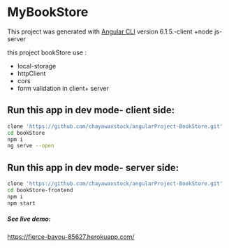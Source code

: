 # MyBookStore
This project was generated with [Angular CLI](https://github.com/angular/angular-cli) version 6.1.5.-client    +node js- server

this project bookStore use :
* local-storage
* httpClient
* cors
* form validation in client+ server

## Run this app in dev mode- client side:
```bash
clone 'https://github.com/chayawaxstock/angularProject-BookStore.git'
cd bookStore
npm i
ng serve --open
```
## Run this app in dev mode- server side:
```bash
clone 'https://github.com/chayawaxstock/angularProject-BookStore.git'
cd bookStore-frontend
npm i
npm start
```

##### See live demo:
https://fierce-bayou-85627.herokuapp.com/
